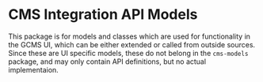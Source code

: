 # CMS Integration API Models

This package is for models and classes which are used for functionality in the GCMS UI, which can be either extended or called from outside sources.
Since these are UI specific models, these do not belong in the `cms-models` package, and may only contain API definitions, but no actual implementaion.
